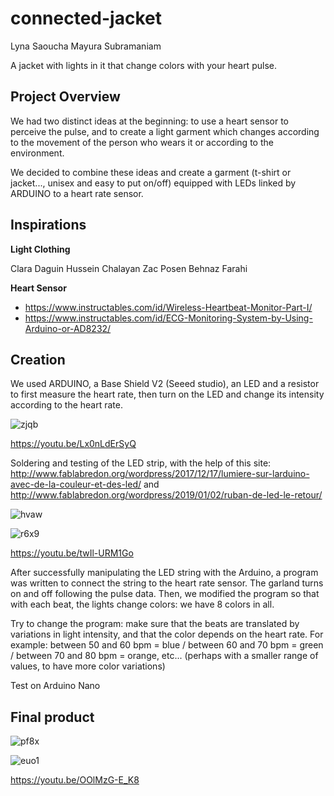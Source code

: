 # connected-jacket

Lyna Saoucha
Mayura Subramaniam

A jacket with lights in it that change colors with your heart pulse.


## Project Overview

We had two distinct ideas at the beginning: to use a heart sensor to perceive the pulse, and to create a light garment which changes according to the movement of the person who wears it or according to the environment.

We decided to combine these ideas and create a garment (t-shirt or jacket..., unisex and easy to put on/off) equipped with LEDs linked by ARDUINO to a heart rate sensor.

## Inspirations

**Light Clothing**

Clara Daguin
Hussein Chalayan
Zac Posen
Behnaz Farahi

**Heart Sensor**

- https://www.instructables.com/id/Wireless-Heartbeat-Monitor-Part-I/
- https://www.instructables.com/id/ECG-Monitoring-System-by-Using-Arduino-or-AD8232/

## Creation

We used ARDUINO, a Base Shield V2 (Seeed studio), an LED and a resistor to first measure the heart rate, then turn on the LED and change its intensity according to the heart rate.

![zjqb](https://user-images.githubusercontent.com/46900484/200615127-ba573833-2c7a-4163-9377-1dc569e1438c.png)

https://youtu.be/Lx0nLdErSyQ

Soldering and testing of the LED strip, with the help of this site: http://www.fablabredon.org/wordpress/2017/12/17/lumiere-sur-larduino-avec-de-la-couleur-et-des-led/ and http://www.fablabredon.org/wordpress/2019/01/02/ruban-de-led-le-retour/

![hvaw](https://user-images.githubusercontent.com/46900484/200615326-147e0f37-b947-4a4a-9b13-6148cee07e7b.png)

![r6x9](https://user-images.githubusercontent.com/46900484/200615357-a8978c3a-719e-4c0a-9c13-5979d5171135.png)

https://youtu.be/twIl-URM1Go

After successfully manipulating the LED string with the Arduino, a program was written to connect the string to the heart rate sensor. The garland turns on and off following the pulse data. Then, we modified the program so that with each beat, the lights change colors: we have 8 colors in all.

Try to change the program: make sure that the beats are translated by variations in light intensity, and that the color depends on the heart rate. For example: between 50 and 60 bpm = blue / between 60 and 70 bpm = green / between 70 and 80 bpm = orange, etc... (perhaps with a smaller range of values, to have more color variations)

Test on Arduino Nano

## Final product

![pf8x](https://user-images.githubusercontent.com/46900484/200615681-b4195c3d-f77d-46ae-b4c2-c5d4c7133533.png)

![euo1](https://user-images.githubusercontent.com/46900484/200615690-bee2f32b-35d3-45e6-9974-d10091a14922.png)

https://youtu.be/OOlMzG-E_K8
